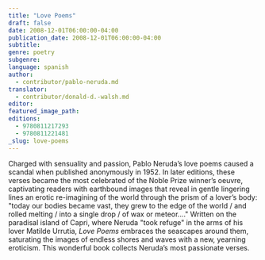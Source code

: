 ```yaml
---
title: "Love Poems"
draft: false
date: 2008-12-01T06:00:00-04:00
publication_date: 2008-12-01T06:00:00-04:00
subtitle:
genre: poetry
subgenre:
language: spanish
author:
  - contributor/pablo-neruda.md
translator:
  - contributor/donald-d.-walsh.md
editor:
featured_image_path:
editions:
  - 9780811217293
  - 9780811221481
_slug: love-poems
---
```


Charged with sensuality and passion, Pablo Neruda’s love poems caused a scandal when published anonymously in 1952\. In later editions, these verses became the most celebrated of the Noble Prize winner’s oeuvre, captivating readers with earthbound images that reveal in gentle lingering lines an erotic re-imagining of the world through the prism of a lover’s body: "today our bodies became vast, they grew to the edge of the world / and rolled melting / into a single drop / of wax or meteor...." Written on the paradisal island of Capri, where Neruda "took refuge" in the arms of his lover Matilde Urrutia, _Love Poems_ embraces the seascapes around them, saturating the images of endless shores and waves with a new, yearning eroticism. This wonderful book collects Neruda’s most passionate verses.

